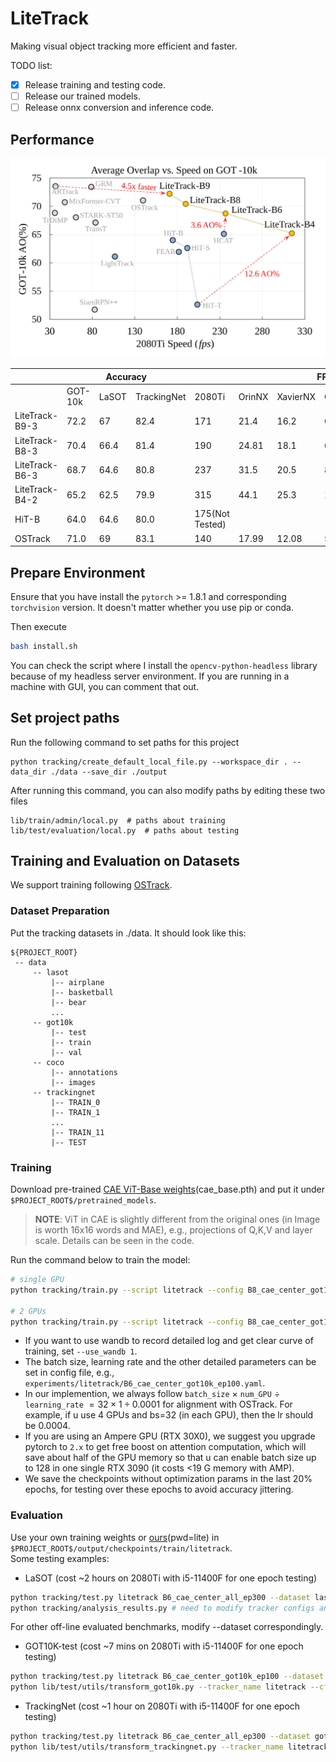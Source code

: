 # LiteTrack
Making visual object tracking more efficient and faster.  

TODO list:
- [x] Release training and testing code.
- [ ] Release our trained models.
- [ ] Release onnx conversion and inference code. 
## Performance
![](imgs/title_vs3.svg)


<table class="tg">
<thead>
  <tr>
    <th class="tg-0pky"></th>
    <th class="tg-c3ow" colspan="3">Accuracy</th>
    <th class="tg-c3ow" colspan="5">FPS</th>
  </tr>
</thead>
<tbody>
  <tr>
    <td class="tg-0pky"></td>
    <td class="tg-c3ow">GOT-10k</td>
    <td class="tg-c3ow">LaSOT</td>
    <td class="tg-c3ow">TrackingNet</td>
    <td class="tg-c3ow">2080Ti</td>
    <td class="tg-c3ow">OrinNX</td>
    <td class="tg-c3ow">XavierNX</td>
    <td class="tg-c3ow">OrinNX(onnx)</td>
    <td class="tg-c3ow">XavierNX(onnx)</td>
  </tr>
  <tr>
    <td class="tg-0pky">LiteTrack-B9-3</td>
    <td class="tg-c3ow">72.2</td>
    <td class="tg-c3ow">67</td>
    <td class="tg-c3ow">82.4</td>
    <td class="tg-c3ow">171</td>
    <td class="tg-c3ow">21.4</td>
    <td class="tg-c3ow">16.2</td>
    <td class="tg-c3ow">64.75</td>
    <td class="tg-c3ow">37.15</td>
  </tr>
  <tr>
    <td class="tg-0pky">LiteTrack-B8-3</td>
    <td class="tg-c3ow">70.4</td>
    <td class="tg-c3ow">66.4</td>
    <td class="tg-c3ow">81.4</td>
    <td class="tg-c3ow">190</td>
    <td class="tg-c3ow">24.81</td>
    <td class="tg-c3ow">18.1</td>
    <td class="tg-c3ow">69.97</td>
    <td class="tg-c3ow">40.07</td>
  </tr>
  <tr>
    <td class="tg-0pky">LiteTrack-B6-3</td>
    <td class="tg-c3ow">68.7</td>
    <td class="tg-c3ow">64.6</td>
    <td class="tg-c3ow">80.8</td>
    <td class="tg-c3ow">237</td>
    <td class="tg-c3ow">31.5</td>
    <td class="tg-c3ow">20.5</td>
    <td class="tg-c3ow">82.53</td>
    <td class="tg-c3ow">50.61</td>
  </tr>
  <tr>
    <td class="tg-0pky">LiteTrack-B4-2</td>
    <td class="tg-c3ow">65.2</td>
    <td class="tg-c3ow">62.5</td>
    <td class="tg-c3ow">79.9</td>
    <td class="tg-c3ow">315</td>
    <td class="tg-c3ow">44.1</td>
    <td class="tg-c3ow">25.3</td>
    <td class="tg-c3ow">101.98</td>
    <td class="tg-c3ow">66.94</td>
  </tr>
  <tr>
    <td class="tg-0pky">HiT-B</td>
    <td class="tg-c3ow">64.0</td>
    <td class="tg-c3ow">64.6</td>
    <td class="tg-c3ow">80.0</td>
    <td class="tg-c3ow">175(Not Tested)</td>
    <td class="tg-c3ow"></td>
    <td class="tg-c3ow"></td>
    <td class="tg-c3ow"></td>
    <td class="tg-c3ow"></td>
  </tr>
  <tr>
    <td class="tg-0pky">OSTrack</td>
    <td class="tg-c3ow">71.0</td>
    <td class="tg-c3ow">69</td>
    <td class="tg-c3ow">83.1</td>
    <td class="tg-c3ow">140</td>
    <td class="tg-c3ow">17.99</td>
    <td class="tg-c3ow">12.08</td>
    <td class="tg-c3ow">50.72</td>
    <td class="tg-c3ow">30.89</td>
  </tr>
</tbody>
</table>

## Prepare Environment

Ensure that you have install the `pytorch` >= 1.8.1 and corresponding `torchvision` version.  It doesn't matter whether you use pip or conda.

Then execute
```sh
bash install.sh
```
You can check the script where I install the `opencv-python-headless` library because of my headless server environment.  If you are running in a machine with GUI, you can comment that out.

## Set project paths
Run the following command to set paths for this project
```
python tracking/create_default_local_file.py --workspace_dir . --data_dir ./data --save_dir ./output
```
After running this command, you can also modify paths by editing these two files
```
lib/train/admin/local.py  # paths about training
lib/test/evaluation/local.py  # paths about testing
```

## Training and Evaluation on Datasets
We support training following [OSTrack](https://github.com/botaoye/OSTrack).
### Dataset Preparation
Put the tracking datasets in ./data. It should look like this:
```
${PROJECT_ROOT}
 -- data
     -- lasot
         |-- airplane
         |-- basketball
         |-- bear
         ...
     -- got10k
         |-- test
         |-- train
         |-- val
     -- coco
         |-- annotations
         |-- images
     -- trackingnet
         |-- TRAIN_0
         |-- TRAIN_1
         ...
         |-- TRAIN_11
         |-- TEST
``` 
### Training
Download pre-trained [CAE ViT-Base weights](https://github.com/lxtGH/CAE)(cae_base.pth) and put it under  `$PROJECT_ROOT$/pretrained_models`.   
> **NOTE**: ViT in CAE is slightly different from the original ones (in Image is worth 16x16 words and MAE), e.g., projections of Q,K,V and layer scale.  Details can be seen in the code.

Run the command below to train the model:
```sh
# single GPU
python tracking/train.py --script litetrack --config B8_cae_center_got10k_ep100 --save_dir ./output --mode single  --use_wandb 0

# 2 GPUs
python tracking/train.py --script litetrack --config B8_cae_center_got10k_ep100 --save_dir ./output --mode multiple --nproc_per_node 2  --use_wandb 0
```
- If you want to use wandb to record detailed log and get clear curve of training, set `--use_wandb 1`.  
- The batch size, learning rate and the other detailed parameters can be set in config file, e.g., `experiments/litetrack/B6_cae_center_got10k_ep100.yaml`.
- In our implemention, we always follow `batch_size` $\times$ `num_GPU` $\div$ `learning_rate` $= 32 \times 1 \div 0.0001$ for alignment with OSTrack.  For example, if u use 4 GPUs and bs=32 (in each GPU), then the lr should be 0.0004. 
- If you are using an Ampere GPU (RTX 30X0), we suggest you upgrade pytorch to `2.x` to get free boost on attention computation, which will save about half of the GPU memory so that u can enable batch size up to 128 in one single RTX 3090 (it costs <19 G memory with AMP).
- We save the checkpoints without optimization params in the last 20% epochs, for testing over these epochs to avoid accuracy jittering.

### Evaluation
Use your own training weights or [ours](https://pan.baidu.com/s/1gBMSGc0i6-0nChKRAoJQCw?pwd=lite)(pwd=lite) in `$PROJECT_ROOT$/output/checkpoints/train/litetrack`.  
Some testing examples:

- LaSOT
(cost ~2 hours on 2080Ti with i5-11400F for one epoch testing)
```sh
python tracking/test.py litetrack B6_cae_center_all_ep300 --dataset lasot --threads 8 --num_gpus 1 --ep 300 299 290
python tracking/analysis_results.py # need to modify tracker configs and names
```
For other off-line evaluated benchmarks, modify --dataset correspondingly.

- GOT10K-test (cost ~7 mins on 2080Ti with i5-11400F for one epoch testing)
```sh
python tracking/test.py litetrack B6_cae_center_got10k_ep100 --dataset got10k_test --threads 8 --num_gpus 1 --ep 100 99 98
python lib/test/utils/transform_got10k.py --tracker_name litetrack --cfg_name B6_cae_center_got10k_ep100_099 # the last number is epoch
```
- TrackingNet (cost ~1 hour on 2080Ti with i5-11400F for one epoch testing)
```sh
python tracking/test.py litetrack B6_cae_center_all_ep300 --dataset got10k_test --threads 8 --num_gpus 1 --ep 300 299
python lib/test/utils/transform_trackingnet.py --tracker_name litetrack --cfg_name B6_cae_center_all_ep300_300 # the last number is epoch
```
